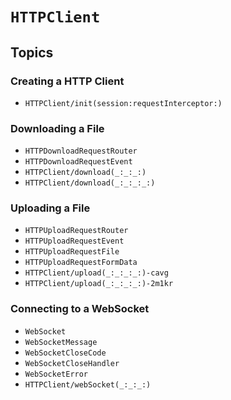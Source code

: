 # ``HTTPClient``

## Topics

### Creating a HTTP Client

- ``HTTPClient/init(session:requestInterceptor:)``

### Downloading a File

- ``HTTPDownloadRequestRouter``
- ``HTTPDownloadRequestEvent``
- ``HTTPClient/download(_:_:_:)``
- ``HTTPClient/download(_:_:_:_:)``

### Uploading a File

- ``HTTPUploadRequestRouter``
- ``HTTPUploadRequestEvent``
- ``HTTPUploadRequestFile``
- ``HTTPUploadRequestFormData``
- ``HTTPClient/upload(_:_:_:_:)-cavg``
- ``HTTPClient/upload(_:_:_:_:)-2m1kr``

### Connecting to a WebSocket

- ``WebSocket``
- ``WebSocketMessage``
- ``WebSocketCloseCode``
- ``WebSocketCloseHandler``
- ``WebSocketError``
- ``HTTPClient/webSocket(_:_:_:)``
